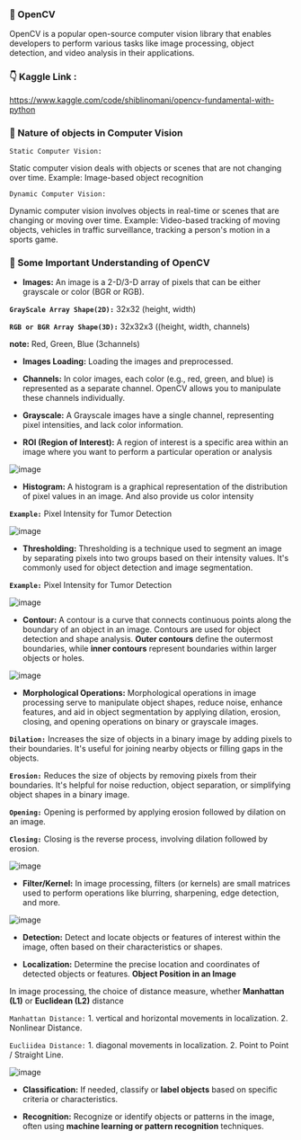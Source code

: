 ### 🏪 OpenCV
OpenCV is a popular open-source computer vision library that enables developers to perform various tasks like image processing, object detection, and video analysis in their applications.

### 👇 Kaggle Link :
https://www.kaggle.com/code/shiblinomani/opencv-fundamental-with-python

### 🌵 Nature of objects in Computer Vision
`Static Computer Vision:`

Static computer vision deals with objects or scenes that are not changing over time. Example: Image-based object recognition

`Dynamic Computer Vision:`

Dynamic computer vision involves objects in real-time or scenes that are changing or moving over time. Example: Video-based tracking of moving objects, vehicles in traffic surveillance, tracking a person's motion in a sports game.

### 🌵 Some Important Understanding of OpenCV

* **Images:** An image is a 2-D/3-D array of pixels that can be either grayscale or color (BGR or RGB).

**`GrayScale Array Shape(2D):`** 32x32 (height, width)

**`RGB or BGR Array Shape(3D):`** 32x32x3 ((height, width, channels)

**note:** Red, Green, Blue (3channels) 

* **Images Loading:** Loading the images and preprocessed.

* **Channels:** In color images, each color (e.g., red, green, and blue) is represented as a separate channel. OpenCV allows you to manipulate these channels individually.

* **Grayscale:** A Grayscale images have a single channel, representing pixel intensities, and lack color information.

* **ROI (Region of Interest):** A region of interest is a specific area within an image where you want to perform a particular operation or analysis

![image](https://github.com/Shibli-Nomani/Deep-Learning-and-AI-Work/assets/101654553/9eb351c5-6893-4028-8ccd-188baa834d9c)



* **Histogram:** A histogram is a graphical representation of the distribution of pixel values in an image. And also provide us color intensity

**`Example:`** Pixel Intensity for Tumor Detection

![image](https://github.com/Shibli-Nomani/Deep-Learning-and-AI-Work/assets/101654553/d470ec3e-0989-47ce-b37c-35e055d07739)


* **Thresholding:** Thresholding is a technique used to segment an image by separating pixels into two groups based on their intensity values. It's commonly used for object detection and image segmentation.


**`Example:`** Pixel Intensity for Tumor Detection

![image](https://github.com/Shibli-Nomani/Deep-Learning-and-AI-Work/assets/101654553/a7ae9a65-0e01-4103-8ae7-d3a8b38e7267)


* **Contour:** A contour is a curve that connects continuous points along the boundary of an object in an image. Contours are used for object detection and shape analysis.
**Outer contours** define the outermost boundaries, while **inner contours** represent boundaries within larger objects or holes.

![image](https://github.com/Shibli-Nomani/Deep-Learning-and-AI-Work/assets/101654553/bed96cbb-a024-470c-b511-ecde07581445)


* **Morphological Operations:** Morphological operations in image processing serve to manipulate object shapes, reduce noise, enhance features, and aid in object segmentation by applying dilation, erosion, closing, and opening operations on binary or grayscale images.

**`Dilation:`** Increases the size of objects in a binary image by adding pixels to their boundaries. It's useful for joining nearby objects or filling gaps in the objects.

**`Erosion:`** Reduces the size of objects by removing pixels from their boundaries. It's helpful for noise reduction, object separation, or simplifying object shapes in a binary image.

**`Opening:`** Opening is performed by applying erosion followed by dilation on an image.

**`Closing:`** Closing is the reverse process, involving dilation followed by erosion.

![image](https://github.com/Shibli-Nomani/Deep-Learning-and-AI-Work/assets/101654553/3202db8b-45e9-4fd4-8427-3110b394e689)



* **Filter/Kernel:** In image processing, filters (or kernels) are small matrices used to perform operations like blurring, sharpening, edge detection, and more.

![image](https://github.com/Shibli-Nomani/Deep-Learning-and-AI-Work/assets/101654553/e17768e8-c801-4195-9e72-89b8e0abd77a)


* **Detection:** Detect and locate objects or features of interest within the image, often based on their characteristics or shapes.

* **Localization:** Determine the precise location and coordinates of detected objects or features. **Object Position in an Image**

In image processing, the choice of distance measure, whether **Manhattan (L1)** or **Euclidean (L2)** distance

`Manhattan Distance:` 1. vertical and horizontal movements in localization. 2. Nonlinear Distance.

`Eucliidea Distance:` 1. diagonal movements in localization. 2. Point to Point / Straight Line.

![image](https://github.com/Shibli-Nomani/Deep-Learning-and-AI-Work/assets/101654553/b42551c1-0057-48cc-832d-b05536256725)



* **Classification:** If needed, classify or **label objects** based on specific criteria or characteristics.

* **Recognition:** Recognize or identify objects or patterns in the image, often using **machine learning or pattern recognition** techniques.

